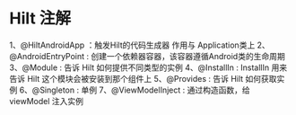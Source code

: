 # Hilt 注解
1、@HiltAndroidApp ：触发Hilt的代码生成器 作用与 Application类上
2、@AndroidEntryPoint : 创建一个依赖器容器，该容器遵循Android类的生命周期
3、@Module : 告诉 Hilt 如何提供不同类型的实例
4、@InstallIn : InstallIn 用来告诉 Hilt 这个模块会被安装到那个组件上
5、@Provides : 告诉 Hilt 如何获取实例
6、@Singleton : 单例
7、@ViewModelInject : 通过构造函数，给 viewModel 注入实例